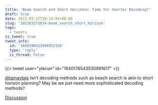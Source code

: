 ```yaml
---
title: 'Beam Search and Short Horizons: Time for Smarter Decoding?'
draft: true
date: 2023-03-27T10:14:04+00:00
slug: '202303271014-beam_search_short_horizon'
tags:
  - tweets
is_tweet: true
tweet_info:
  id: '1640190423904952326'
  type: 'reply'
  is_thread: False
---
```




{{< tweet user="ylecun" id="1640176543530991617" >}}

[@tamaybes](https://x.com/tamaybes) Isn’t decoding methods such as beach search is akin to short horizon planning? May be we just need more sophisticated decoding methods?

[Discussion](https://x.com/sytelus/status/1640190423904952326)
